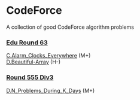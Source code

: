 # CodeForce
A collection of good CodeForce algorithm problems

### [Edu Round 63](https://codeforces.com/contest/1155)
[C.Alarm_Clocks_Everywhere](https://github.com/wisdompeak/CodeForce/tree/master/Edu_Round_63/C.Alarm_Clocks_Everywhere) (M+)    
[D.Beautiful-Array](https://github.com/wisdompeak/CodeForces/tree/master/Edu_Round_63/D.Beautiful-Array) (H-)   

### [Round 555 Div3](https://codeforces.com/contest/1157)
[D.N_Problems_During_K_Days](https://github.com/wisdompeak/CodeForces/tree/master/Round_555_Div3/D.N_Problems_During_K_Days) (M+)   

